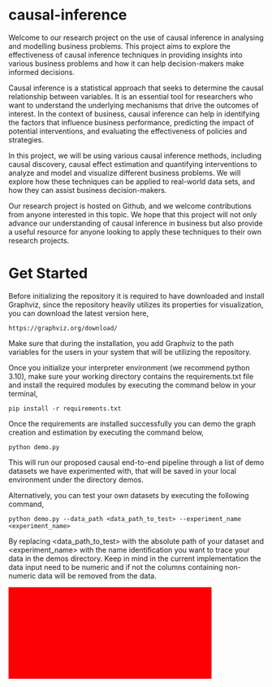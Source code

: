 # causal-inference


Welcome to our research project on the use of causal inference in analysing and modelling business problems. This project aims to explore the effectiveness of causal inference techniques in providing insights into various business problems and how it can help decision-makers make informed decisions.

Causal inference is a statistical approach that seeks to determine the causal relationship between variables. It is an essential tool for researchers who want to understand the underlying mechanisms that drive the outcomes of interest. In the context of business, causal inference can help in identifying the factors that influence business performance, predicting the impact of potential interventions, and evaluating the effectiveness of policies and strategies.

In this project, we will be using various causal inference methods, including causal discovery, causal effect estimation and quantifying interventions to analyze and model and visualize different business problems. We will explore how these techniques can be applied to real-world data sets, and how they can assist business decision-makers.

Our research project is hosted on Github, and we welcome contributions from anyone interested in this topic. We hope that this project will not only advance our understanding of causal inference in business but also provide a useful resource for anyone looking to apply these techniques to their own research projects.


# Get Started

Before initializing the repository it is required to have downloaded and install Graphviz, since the repository heavily utilizes its properties for visualization, you can download the latest version here,

```
https://graphviz.org/download/
```

Make sure that during the installation, you add Graphviz to the path variables for the users in your system that will be utilizing the repository.


Once you initialize your interpreter environment (we recommend python 3.10), make sure your working directory contains the requirements.txt file and install the required modules by executing the command below in your terminal,

```
pip install -r requirements.txt
```

Once the requirements are installed successfully you can demo the graph creation and estimation by executing the command below, 

```
python demo.py
```

This will run our proposed causal end-to-end pipeline through a list of demo datasets we have experimented with, that will be saved in your local environment under the directory demos.

Alternatively, you can test your own datasets by executing the following command,

```
python demo.py --data_path <data_path_to_test> --experiment_name <experiment_name>
```

By replacing <data_path_to_test> with the absolute path of your dataset and <experiment_name> with the name identification you want to trace your data in the demos directory. 
Keep in mind in the current implementation the data input need to be numeric and if not the columns containing non-numeric data will be removed from the data.


<svg width="400" height="180">
  <rect width="100%" height="100%" fill="red">
    <animate attributeName="fill" from="red" to="blue" dur="5s" repeatCount="indefinite"/>
  </rect>
</svg>





